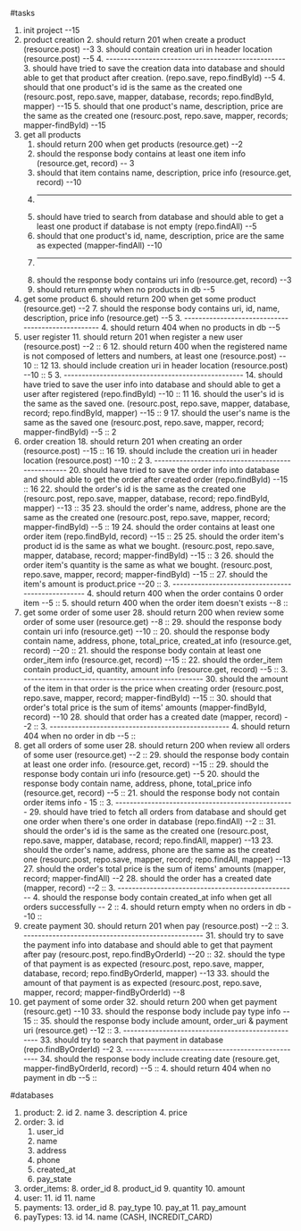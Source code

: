#tasks
1. init project --15
2. product creation
	2. should return 201 when create a product  (resource.post)  --3
	3. should contain creation uri in header location (resource.post) --5
	4. --------------------------------------------------
	3. should have tried to save the creation data into database and should able to get that product after creation. (repo.save, repo.findById) --5
	4. should that one product's id is the same as the created one (resourc.post, repo.save, mapper, database, records; repo.findById, mapper) --15
	5. should that one product's name, description, price are the same as the created one (resourc.post, repo.save, mapper, records; mapper-findById) --15
6. get all products
	1. should return 200 when get products (resource.get) --2
	2. should the response body contains at least  one item info (resource.get, record) -- 3
	3. should that item contains name, description, price info (resource.get, record) --10
	3. --------------------------------------------------
	2. should have tried to search from database and should able to get a least one product if database is not empty (repo.findAll) --5
	3. should that one product's id, name, description, price are the same as expected (mapper-findAll) --10
	3. --------------------------------------------------
	2. should the response body contains uri info (resource.get, record) --3
	4. should return empty when no products in db --5
6. get some product
	6. should return 200 when get some product (resource.get) --2
	7. should the response body contains uri, id, name, description, price info (resource.get) --5
	3. --------------------------------------------------
	4. should return 404 when no products in db --5
11. user register
	11. should return 201 when register a new user (resource.post) --2 :: 6
	12. should return 400 when the registered name is not composed of letters and numbers, at least one (resource.post) -- 10 :: 12
	13. should include creation uri in header location (resource.post) --10 :: 5
	3. --------------------------------------------------
	14. should have tried to save the user info into database and should able to get a user after registered (repo.findById) --10 :: 11
	16. should the user's id is the same as the saved one. (resourc.post, repo.save, mapper, database, record; repo.findById, mapper) --15 :: 9
	17. should the user's name is the same as the saved one (resourc.post, repo.save, mapper, record; mapper-findById) --5 :: 2
18. order creation
	18. should return 201 when creating an order (resource.post) --15 :: 16
	19. should include the creation uri in header location (resource.post) --10 :: 2
	3. --------------------------------------------------
	20. should have tried to save the order info into database and should able to get the order after created order (repo.findById) --15 :: 16
	22. should the order's id is the same as the created one (resourc.post, repo.save, mapper, database, record; repo.findById, mapper) --13 :: 35
	23. should the order's name, address, phone are the same as the created one (resourc.post, repo.save, mapper, record; mapper-findById) --5 ::  19
	24. should the order contains at least one order item (repo.findById, record)  --15 :: 25
	25. should the order item's product id is the same as what we bought. (resourc.post, repo.save, mapper, database, record; mapper-findById) --15 :: 3
	26. should the order item's quantity is the same as what we bought. (resourc.post, repo.save, mapper, record; mapper-findById) --15 :: 
	27. should the item's amount is product.price --20 :: 
	3. --------------------------------------------------
	4. should return 400 when the order contains 0 order item --5 :: 
	5. should return 400 when the order item doesn't exists --8 :: 
27. get some order of some user
	28. should return 200 when review some order of some user (resource.get) --8 :: 
	29. should the response body contain uri info (resource.get) --10 :: 
 	20. should the response body contain name, address, phone, total\_price, created\_at info (resource.get, record) --20 :: 
 	21. should the response body contain at least one order_item info (resource.get, record) --15 :: 
 	22. should the order\_item contain product_id, quantity, amount info (resource.get, record) --5 :: 
	3. --------------------------------------------------
	30. should the amount of the item in that order is the price when creating order (resourc.post, repo.save, mapper, record; mapper-findById) --15 :: 
	30. should that order's total price is the sum of items' amounts (mapper-findById, record) --10
	28. should that order has a created date (mapper, record) --2 :: 
	3. --------------------------------------------------
	4. should return 404 when no order in db --5 :: 
27. get all orders of some user
	28. should return 200 when review all orders of some user (resource.get) --2 :: 
	29. should the response body contain at least one order info. (resource.get, record)  --15 :: 
	29. should the response body contain uri info (resource.get) --5
 	20. should the response body contain name, address, phone, total\_price info (resource.get, record) --5 :: 
 	21. should the response body not contain order items info - 15 :: 
	3. --------------------------------------------------
	29. should have tried to fetch all orders from database and should get one order when there's one order in database (repo.findAll) --2 :: 
	31. should the order's id is the same as the created one (resourc.post, repo.save, mapper, database, record; repo.findAll, mapper) --13
	23. should the order's name, address, phone are the same as the created one (resourc.post, repo.save, mapper, record; repo.findAll, mapper) --13
	27. should the order's total price is the sum of items' amounts (mapper, record; mapper-findAll) --2
	28. should the order has a created date (mapper, record) --2 :: 
	3. --------------------------------------------------
	4. should the response body contain created\_at info when get all orders successfully -- 2 :: 
	4. should return empty when no orders in db --10 :: 
29. create payment
	30. should return 201 when pay (resource.post) --2 ::
	3. --------------------------------------------------
	31. should try to save the payment info into database and should able to get that payment after pay (resourc.post, repo.findByOrderId) --20 :: 
	32. should the type of that payment is as expected (resourc.post, repo.save, mapper, database, record; repo.findByOrderId, mapper) --13
	33. should the amount of that payment is as expected (resourc.post, repo.save, mapper, record; mapper-findByOrderId) --8
34. get payment of some order
	32. should return 200 when get payment (resourc.get) --10
	33. should the response body include pay type info -- 15 :: 
	35. should the response body include amount, order_uri & payment uri (resource.get) --12 :: 
	3. --------------------------------------------------
	33. should try to search that payment in database (repo.findByOrderId) --2
	3. --------------------------------------------------
	34. should the response body include creating date (resoure.get, mapper-findByOrderId, record) --5 :: 
	4. should return 404 when no payment in db --5 :: 

#databases
1. product: 
	2. id
	2. name
	3. description
	4. price
2. order:
	3. 	id
	1. user_id
	3. name
	4. address
	5. phone
	7. created_at
	9. pay_state
7. order_items:
	8. order_id
	8. product_id
	9. quantity
	10. amount
10. user:
	11. id
	11. name
12. payments:
	13. order_id
	8. pay_type
	10. pay_at
	11. pay_amount
12. payTypes:
	13. id
	14. name (CASH, INCREDIT_CARD)

	



